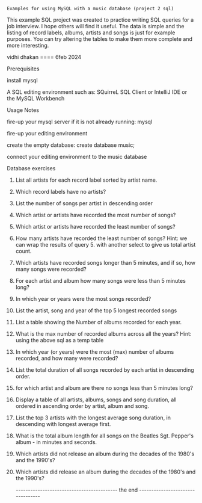     Examples for using MySQL with a music database (project 2 sql)
 
This example SQL project was created to practice writing SQL queries for a job interview. I hope others will find it useful. The data is simple and the listing of record labels, albums, artists and songs is just for example purposes. You can try altering the tables to make them more complete and more interesting.

vidhi dhakan ==== 6feb 2024

 Prerequisites

install mysql

 A SQL editing environment such as: SQuirreL SQL Client or IntelliJ IDE or the MySQL Workbench

Usage Notes

fire-up your mysql server if it is not already running: mysql

fire-up your editing environment

create the empty database: create database music;

connect your editing environment to the music database


Database exercises

1. List all artists for each record label sorted by artist name.


2. Which record labels have no artists?


3. List the number of songs per artist in descending order 

4. Which artist or artists have recorded the most number of songs? 

5. Which artist or artists have recorded the least number of songs?  

6. How many artists have recorded the least number of songs? Hint: we can wrap the results of query 5. with another select to give us total artist count.
 

7. Which artists have recorded songs longer than 5 minutes, and if so, how many songs were recorded?  

8. For each artist and album how many songs were less than 5 minutes long? 

9. In which year or years were the most songs recorded?
 

10. List the artist, song and year of the top 5 longest recorded songs  

11. List a table showing the Number of albums recorded for each year.
 

12. What is the max number of recorded albums across all the years? Hint: using the above sql as a temp table  

13. In which year (or years) were the most (max) number of albums recorded, and how many were recorded?  

14. List the total duration of all songs recorded by each artist in descending order.  

15. for which artist and album are there no songs less than 5 minutes long? 

16. Display a table of all artists, albums, songs and song duration, all ordered in ascending order by artist, album and song.  

17. List the top 3 artists with the longest average song duration, in descending with longest average first.  

18. What is the total album length for all songs on the Beatles Sgt. Pepper's album - in minutes and seconds.  

19. Which artists did not release an album during the decades of the 1980's and the 1990's?  

20. Which artists did release an album during the decades of the 1980's and the 1990's?

    ------------------------------------------ the end ---------------------------------
